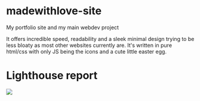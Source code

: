 # madewithlove-site
My portfolio site and my main webdev project

It offers incredible speed, readability and a sleek minimal design trying to be less bloaty as most other websites currently are. 
It's written in pure html/css with only JS being the icons and a cute little easter egg.

# Lighthouse report

![](https://media.discordapp.net/attachments/751326505694658654/813119544511168582/unknown.png)

